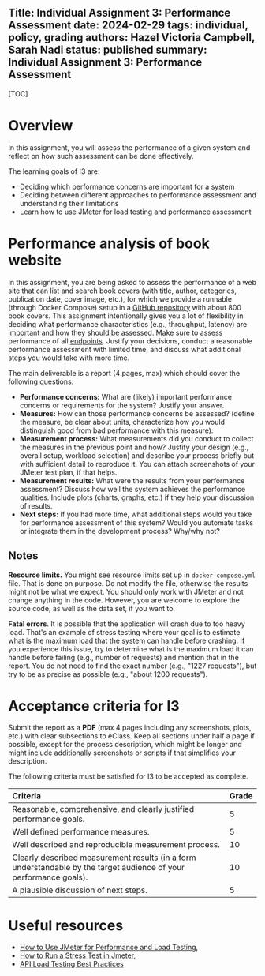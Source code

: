 Title: Individual Assignment 3: Performance Assessment
date: 2024-02-29
tags: individual, policy, grading
authors: Hazel Victoria Campbell, Sarah Nadi
status: published
summary: Individual Assignment 3: Performance Assessment
----

[TOC]


# Overview

In this assignment, you will assess the performance of a given system and
reflect on how such assessment can be done effectively.

The learning goals of I3 are:

- Deciding which performance concerns are important for a system    
- Deciding between different approaches to performance assessment and understanding their limitations
- Learn how to use JMeter for load testing and performance assessment

# Performance analysis of book website

In this assignment, you are being asked to assess the performance of a web site
that can list and search book covers (with title, author, categories,
publication date, cover image, etc.), for which we provide a runnable (through
Docker Compose) setup in a [GitHub repository](https://github.com/cmput402-w23/bookstore)
with about 800 book covers. This assignment intentionally gives you a lot of
flexibility in deciding what performance characteristics (e.g., throughput,
latency) are important and how they should be assessed. Make sure to assess
performance of all [endpoints](https://github.com/cmput402-w23/bookstore#endpoints).
Justify your decisions, conduct a reasonable performance assessment with
limited time, and discuss what additional steps you would take with more time.

The main deliverable is a report (4 pages, max) which should cover the
following questions:

- **Performance concerns:** What are (likely) important performance concerns or
  requirements for the system? Justify your answer.
- **Measures:** How can those performance concerns be assessed? (define the
  measure, be clear about units, characterize how you would distinguish good
  from bad performance with this measure).
- **Measurement process:** What measurements did you conduct to collect the
  measures in the previous point and how? Justify your design (e.g., overall
  setup, workload selection) and describe your process briefly but with
  sufficient detail to reproduce it. You can attach screenshots of your JMeter
  test plan, if that helps.
- **Measurement results:** What were the results from your performance
  assessment? Discuss how well the system achieves the performance qualities.
  Include plots (charts, graphs, etc.) if they help your discussion of results.
- **Next steps:** If you had more time, what additional steps would you take
  for performance assessment of this system? Would you automate tasks or
  integrate them in the development process? Why/why not?

## Notes

**Resource limits.** You might see resource limits set up in
`docker-compose.yml` file. That is done on purpose. Do not modify the file,
otherwise the results might not be what we expect. You should only work with
JMeter and not change anything in the code. However, you are welcome to explore
the source code, as well as the data set, if you want to.

**Fatal errors**. It is possible that the application will crash due to too
heavy load.  That's an example of stress testing where your goal is to estimate
what is the maximum load that the system can handle before crashing. If you
experience this issue, try to determine what is the maximum load it can handle
before failing (e.g., number of requests) and mention that in the report. You
do not need to find the exact number (e.g., "1227 requests"), but try to be as
precise as possible (e.g., "about 1200 requests").

# Acceptance criteria for I3

Submit the report as a **PDF** (max 4 pages including any screenshots, plots,
etc.) with clear subsections to eClass. Keep all sections under half a page if
possible, except for the process description, which might be longer and might
include additionally screenshots or scripts if that simplifies your
description.

The following criteria must be satisfied for I3 to be accepted as complete.

| Criteria                                                                    | Grade |
|:--------------------------------------------------------------------------- | :--- |
| Reasonable, comprehensive, and clearly justified performance goals. | 5 |
| Well defined performance measures. | 5 |
| Well described and reproducible measurement process. | 10 |
| Clearly described measurement results (in a form understandable by the target audience of your performance goals). | 10 |
| A plausible discussion of next steps. | 5 |


# Useful resources

- [How to Use JMeter for Performance and Load Testing](https://www.guru99.com/jmeter-performance-testing.html),
- [How to Run a Stress Test in Jmeter](https://www.blazemeter.com/blog/how-perform-stress-test-jmeter),
- [API Load Testing Best Practices](https://www.soapui.org/learn/load-testing/)

